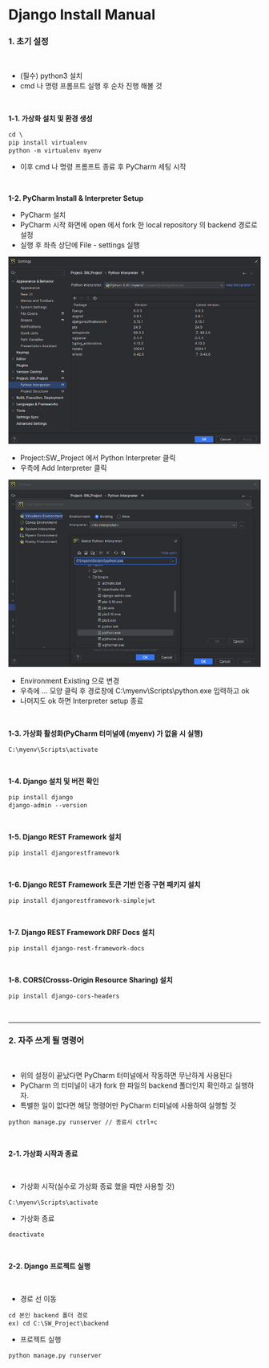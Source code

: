 # Django Install Manual

### 1. 초기 설정

<br>

- (필수) python3 설치
- cmd 나 명령 프롬프트 실행 후 순차 진행 해볼 것

<br>

**1-1. 가상화 설치 및 환경 생성** 
```
cd \
pip install virtualenv
python -m virtualenv myenv
```

- 이후 cmd 나 명령 프롬프트 종료 후 PyCharm 세팅 시작

<br>

**1-2. PyCharm Install & Interpreter Setup**

- PyCharm 설치
- PyCharm 시작 화면에 open 에서 fork 한 local repository 의 backend 경로로 설정
- 실행 후 좌측 상단에 File - settings 실행

<img src = "/images/Python_Interpreter_Setup_1.png">

- Project:SW_Project 에서 Python Interpreter 클릭
- 우측에 Add Interpreter 클릭

<img src = "/images/Python_Interpreter_Setup_2.png">

- Environment Existing 으로 변경
- 우측에 ... 모양 클릭 후 경로창에 C:\myenv\Scripts\python.exe 입력하고 ok
- 나머지도 ok 하면 Interpreter setup 종료

<br>
 
**1-3. 가상화 활성화(PyCharm 터미널에 (myenv) 가 없을 시 실행)**
```
C:\myenv\Scripts\activate
```

<br>

**1-4. Django 설치 및 버전 확인**
```
pip install django
django-admin --version
```

<br>

**1-5. Django REST Framework 설치**
```
pip install djangorestframework
```

<br>

**1-6. Django REST Framework 토큰 기반 인증 구현 패키지 설치**
```
pip install djangorestframework-simplejwt
```

<br>

**1-7. Django REST Framework DRF Docs 설치**
```
pip install django-rest-framework-docs
```

<br>

**1-8. CORS(Crosss-Origin Resource Sharing) 설치**
```
pip install django-cors-headers
```

<br>

___

### 2. 자주 쓰게 될 명령어

<br>

- 위의 설정이 끝났다면 PyCharm 터미널에서 작동하면 무난하게 사용된다
- PyCharm 의 터미널이 내가 fork 한 파일의 backend 폴더인지 확인하고 실행하자.
- 특별한 일이 없다면 해당 명령어만 PyCharm 터미널에 사용하여 실행할 것
```
python manage.py runserver // 종료시 ctrl+c
```

<br>

**2-1. 가상화 시작과 종료**

<br>

- 가상화 시작(실수로 가상화 종료 했을 때만 사용할 것)
```
C:\myenv\Scripts\activate
```

- 가상화 종료
```
deactivate
```

<br>

**2-2. Django 프로젝트 실행**

<br>

- 경로 선 이동
```
cd 본인 backend 폴더 경로
ex) cd C:\SW_Project\backend
```

- 프로젝트 실행
```
python manage.py runserver
```
